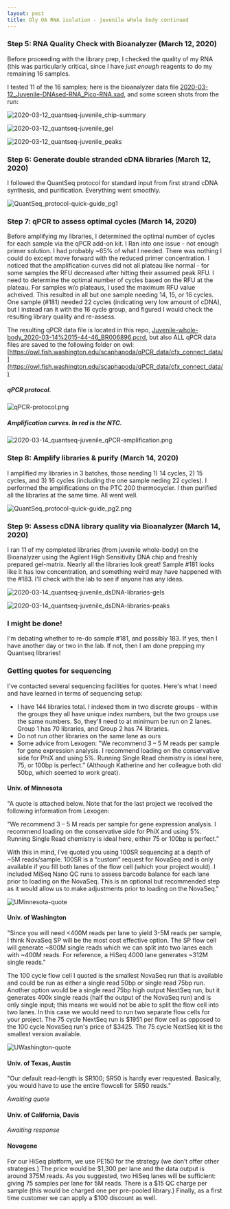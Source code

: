 ```yaml
---
layout: post
title: Oly OA RNA isolation - juvenile whole body continued
--- 
```


### Step 5: RNA Quality Check with Bioanalyzer (March 12, 2020)  

Before proceeding with the library prep, I checked the quality of my RNA (this was particularly critical, since I have _just enough_ reagents to do my remaining 16 samples.  

I tested 11 of the 16 samples; here is the bioanalyzer data file [2020-03-12_Juvenile-DNAsed-RNA_Pico-RNA.xad](https://github.com/fish546-2018/laura-quantseq/blob/master/data/library-prep/2020-03-12_Juvenile-DNAsed-RNA_Pico-RNA.xad), and some screen shots from the run: 

![2020-03-12_quantseq-juvenile_chip-summary](https://github.com/fish546-2018/laura-quantseq/blob/master/notebooks/screen-shots/2020-03-12_quantseq-juvenile_chip-summary.PNG?raw=true)

![2020-03-12_quantseq-juvenile_gel](https://github.com/fish546-2018/laura-quantseq/blob/master/notebooks/screen-shots/2020-03-12_quantseq-juvenile_gel.PNG?raw=true) 

![2020-03-12_quantseq-juvenile_peaks](https://github.com/fish546-2018/laura-quantseq/blob/master/notebooks/screen-shots/2020-03-12_quantseq-juvenile_peaks.PNG?raw=true) 

### Step 6: Generate double stranded cDNA libraries (March 12, 2020)  

I followed the QuantSeq protocol for standard input from first strand cDNA synthesis, and purification.  Everything went smoothly.   

![QuantSeq_protocol-quick-guide_pg1](https://github.com/fish546-2018/laura-quantseq/blob/master/references/QuantSeq_protocol-quick-guide_pg1.png?raw=true)

### Step 7: qPCR to assess optimal cycles (March 14, 2020)  

Before amplifying my libraries, I determined the optimal number of cycles for each sample via the qPCR add-on kit. I Ran into one issue - not enough primer solution. I had probably ~65% of what I needed. There was nothing I could do except move forward with the reduced primer concentration. I noticed that the amplification curves did not all plateau like normal - for some samples the RFU decreased after hitting their assumed peak RFU. I need to determine the optimal number of cycles based on the RFU at the plateau. For samples w/o plateaus, I used the maximum RFU value acheived.  This resulted in all but one sample needing 14, 15, or 16 cycles. One sample (#181) needed 22 cycles (indicating very low amount of cDNA), but I instead ran it with the 16 cycle group, and figured I would check the resulting library quality and re-assess. 

The resulting qPCR data file is located in this repo, [Juvenile-whole-body_2020-03-14%2015-44-46_BR006896.pcrd](https://github.com/fish546-2018/laura-quantseq/blob/master/data/library-prep/Juvenile-whole-body_2020-03-14%2015-44-46_BR006896.pcrd), but also ALL qPCR data files are saved to the following folder on owl:  [https://owl.fish.washington.edu/scaphapoda/qPCR_data/cfx_connect_data/](https://owl.fish.washington.edu/scaphapoda/qPCR_data/cfx_connect_data/)  

##### qPCR protocol. 
![qPCR-protocol.png](https://github.com/fish546-2018/laura-quantseq/blob/master/notebooks/screen-shots/qPCR-protocol.png?raw=true)

##### Amplification curves. In red is the NTC. 
![2020-03-14_quantseq-juvenile_qPCR-amplification.png](https://github.com/fish546-2018/laura-quantseq/blob/master/notebooks/screen-shots/2020-03-14_quantseq-juvenile_qPCR-amplification.png?raw=true)  

### Step 8: Amplify libraries & purify (March 14, 2020)  

I amplified my libraries in 3 batches, those needing 1) 14 cycles, 2) 15 cycles, and 3) 16 cycles (including the one sample neding 22 cycles). I performed the amplifications on the PTC 200 thermocycler. I then purified all the libraries at the same time.  All went well. 

![QuantSeq_protocol-quick-guide_pg2.png](https://github.com/fish546-2018/laura-quantseq/blob/master/references/QuantSeq_protocol-quick-guide_pg2.png?raw=true)

### Step 9: Assess cDNA library quality via Bioanalyzer (March 14, 2020)  

I ran 11 of my completed libraries (from juvenile whole-body) on the Bioanalyzer using the Agilent High Sensitivity DNA chip and freshly prepared gel-matrix. Nearly all the libraries look great! Sample #181 looks like it has low concentration, and something weird may have happened with the #183. I'll check with the lab to see if anyone has any ideas.  

![2020-03-14_quantseq-juvenile_dsDNA-libraries-gels](https://github.com/fish546-2018/laura-quantseq/blob/master/notebooks/screen-shots/2020-03-14_quantseq-juvenile_dsDNA-libraries-gels.PNG?raw=true) 

![2020-03-14_quantseq-juvenile_dsDNA-libraries-peaks](https://github.com/fish546-2018/laura-quantseq/blob/master/notebooks/screen-shots/2020-03-14_quantseq-juvenile_dsDNA-libraries-peaks.PNG?raw=true)

### I might be done! 

I'm debating whether to re-do sample #181, and possibly 183. If yes, then I have another day or two in the lab. If not, then I am done prepping my Quantseq libraries! 

### Getting quotes for sequencing  

I've contacted several sequencing facilities for quotes. Here's what I need and have learned in terms of sequencing setup:

  - I have 144 libraries total. I indexed them in two discrete groups - within the groups they all have unique index numbers, but the two groups use the same numbers. So, they'll need to at minimum be run on 2 lanes. Group 1 has 70 libraries, and Group 2 has 74 libraries. 
  - Do not run other libraries on the same lane as ours 
  - Some advice from Lexogen: "We recommend 3 – 5 M reads per sample for gene expression analysis. I recommend loading on the conservative side for PhiX and using 5%. Running Single Read chemistry is ideal here, 75, or 100bp is perfect.”  (Although Katherine and her colleague both did 50bp, which seemed to work great).  
  
#### Univ. of Minnesota 

 "A quote is attached below. Note that for the last project we received the following information from Lexogen:

"We recommend 3 – 5 M reads per sample for gene expression analysis. I recommend loading on the conservative side for PhiX and using 5%. Running Single Read chemistry is ideal here, either 75 or 100bp is perfect.”

With this in mind, I’ve quoted you using 100SR sequencing at a depth of ~5M reads/sample. 100SR is a “custom” request for NovaSeq and is only available if you fill both lanes of the flow cell (which your project would). I included MiSeq Nano QC runs to assess barcode balance for each lane prior to loading on the NovaSeq. This is an optional but recommended step as it would allow us to make adjustments prior to loading on the NovaSeq."

![UMinnesota-quote](https://github.com/fish546-2018/laura-quantseq/blob/master/notebooks/screen-shots/UMinnesota-quote.png?raw=true)

#### Univ. of Washington 

"Since you will need <400M reads per lane to yield 3-5M reads per sample, I think NovaSeq SP will be the most cost effective option. The SP flow cell will generate ~800M single reads which we can split into two lanes each with ~400M reads. For reference, a HiSeq 4000 lane generates ~312M single reads."

The 100 cycle flow cell I quoted is the smallest NovaSeq run that is available and could be run as either a single read 50bp or single read 75bp run.  Another option would be a single read 75bp high output NextSeq run, but it generates 400k single reads  (half the output of the NovaSeq run) and is only single input; this means we would not be able to split the flow cell into two lanes. In this case we would need to run two separate flow cells for your project. The 75 cycle NextSeq run is $1951 per flow cell as opposed to the 100 cycle NovaSeq run's price of $3425. The 75 cycle NextSeq kit is the smallest version available.

![UWashington-quote](https://github.com/fish546-2018/laura-quantseq/blob/master/notebooks/screen-shots/UWashington-quote.png?raw=true)

#### Univ. of Texas, Austin 

"Our default read-length is SR100; SR50 is hardly ever requested.  Basically, you would have to use the entire flowcell for SR50 reads."

_Awaiting quote_

#### Univ. of California, Davis 

_Awaiting response_

#### Novogene

For our HiSeq platform, we use PE150 for the strategy (we don’t offer other strategies.) The price would be $1,300 per lane and the data output is around 375M reads. As you suggested, two HiSeq lanes will be sufficient: giving 75 samples per lane for 5M reads. There is a $15 QC charge per sample (this would be charged one per pre-pooled library.) Finally, as a first time customer we can apply a $100 discount as well.
